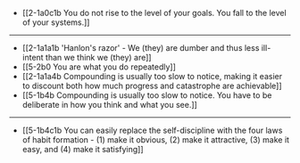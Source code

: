 - [[2-1a0c1b You do not rise to the level of your goals. You fall to the level of your systems.]]
---
- [[2-1a1a1b 'Hanlon's razor' - We (they) are dumber and thus less ill-intent than we think we (they) are]]
- [[5-2b0 You are what you do repeatedly]]
- [[2-1a1a4b Compounding is usually too slow to notice, making it easier to discount both how much progress and catastrophe are achievable]]
- [[5-1b4b Compounding is usually too slow to notice. You have to be deliberate in how you think and what you see.]]
---
- [[5-1b4c1b You can easily replace the self-discipline with the four laws of habit formation - (1) make it obvious, (2) make it attractive, (3) make it easy, and (4) make it satisfying]]
